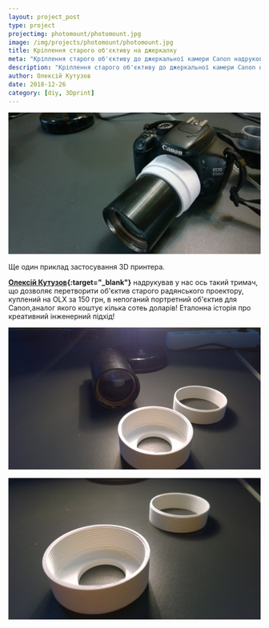 ```yaml
---
layout: project_post
type: project
projectimg: photomount/photomount.jpg
image: /img/projects/photomount/photomount.jpg
title: Кріплення старого об'єктиву на джеркалку 
meta: "Кріплення старого об'єктиву до джеркальної камери Canon надруковане на 3D принтері"
description: "Кріплення старого об'єктиву до джеркальної камери Canon надруковане на 3D принтері"
author: Олексій Кутузов
date: 2018-12-26
category: [diy, 3Dprint]
---
```


![](/img/projects/photomount/photomount.jpg)
 
Ще один приклад застосування 3D принтера.

**[Олексій Кутузов](https://www.facebook.com/kutuzoff.leha){:target="_blank"}** надрукував у нас ось такий тримач, що дозволяє перетворити об'єктив старого радянського проектору, куплений на OLX за 150 грн, в непоганий портретний об'єктив для Canon,аналог якого коштує кілька сотеь доларів! Еталонна історія про креативний інженерний підхід!

![](/img/projects/photomount/photomount2.jpg)

![](/img/projects/photomount/photomount3.jpg)
